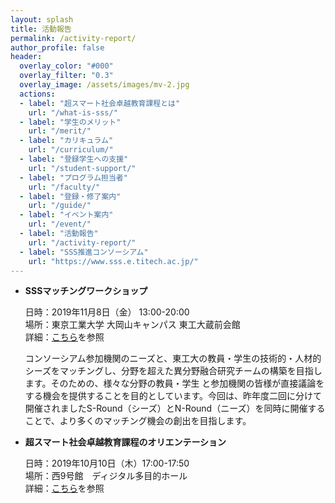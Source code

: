 ```yaml
---
layout: splash
title: 活動報告
permalink: /activity-report/
author_profile: false
header:
  overlay_color: "#000"
  overlay_filter: "0.3"
  overlay_image: /assets/images/mv-2.jpg
  actions:
  - label: "超スマート社会卓越教育課程とは"
    url: "/what-is-sss/"
  - label: "学生のメリット"
    url: "/merit/"
  - label: "カリキュラム"
    url: "/curriculum/"
  - label: "登録学生への支援​"
    url: "/student-support/"
  - label: "プログラム担当者​"
    url: "/faculty/"
  - label: "登録・修了案内"
    url: "/guide/"
  - label: "イベント案内"
    url: "/event/"
  - label: "活動報告"
    url: "/activity-report/"
  - label: "SSS推進コンソーシアム"
    url: "https://www.sss.e.titech.ac.jp/"
---
```


* **SSSマッチングワークショップ**

  日時：2019年11月8日（金） 13:00-20:00<br>
  場所：東京工業大学 大岡山キャンパス 東工大蔵前会館<br>
  詳細：[こちら](http://www.sss.e.titech.ac.jp/event-sss-matching-ws-20191108/)を参照 <br>

  コンソーシアム参加機関のニーズと、東工大の教員・学生の技術的・人材的シーズをマッチングし、分野を超えた異分野融合研究チームの構築を目指します。そのための、様々な分野の教員・学生 と参加機関の皆様が直接議論をする機会を提供することを目的としています。今回は、昨年度二回に分けて開催されましたS-Round（シーズ）とN-Round（ニーズ）を同時に開催することで、より多くのマッチング機会の創出を目指します。

* **超スマート社会卓越教育課程のオリエンテーション**

  日時：2019年10月10日（木）17:00-17:50 <br>
  場所：西9号館　ディジタル多目的ホール <br>
  詳細：[こちら](https://www.sss.e.titech.ac.jp/event-eng-edu-program-orientation-20191010/)を参照
